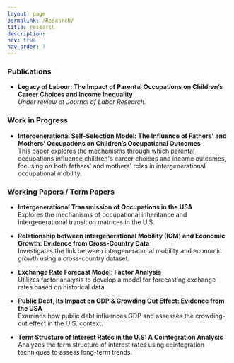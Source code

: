 ```yaml
---
layout: page
permalink: /Research/
title: research
description:
nav: true
nav_order: 7
---
```


### Publications

- **Legacy of Labour: The Impact of Parental Occupations on Children’s Career Choices and Income Inequality**\
  *Under review at Journal of Labor Research.*

### Work in Progress

- **Intergenerational Self-Selection Model: The Influence of Fathers' and Mothers' Occupations on Children’s Occupational Outcomes**\
  This paper explores the mechanisms through which parental occupations influence children's career choices and income outcomes, focusing on both fathers' and mothers' roles in intergenerational occupational mobility.

### Working Papers / Term Papers

- **Intergenerational Transmission of Occupations in the USA**\
  Explores the mechanisms of occupational inheritance and intergenerational transition matrices in the U.S.

- **Relationship between Intergenerational Mobility (IGM) and Economic Growth: Evidence from Cross-Country Data**\
  Investigates the link between intergenerational mobility and economic growth using a cross-country dataset.

- **Exchange Rate Forecast Model: Factor Analysis**\
  Utilizes factor analysis to develop a model for forecasting exchange rates based on historical data.

- **Public Debt, Its Impact on GDP & Crowding Out Effect: Evidence from the USA**\
  Examines how public debt influences GDP and assesses the crowding-out effect in the U.S. context.

- **Term Structure of Interest Rates in the U.S: A Cointegration Analysis**\
  Analyzes the term structure of interest rates using cointegration techniques to assess long-term trends.

